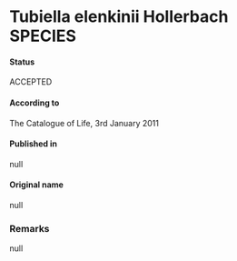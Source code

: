 # Tubiella elenkinii Hollerbach SPECIES

#### Status
ACCEPTED

#### According to
The Catalogue of Life, 3rd January 2011

#### Published in
null

#### Original name
null

### Remarks
null